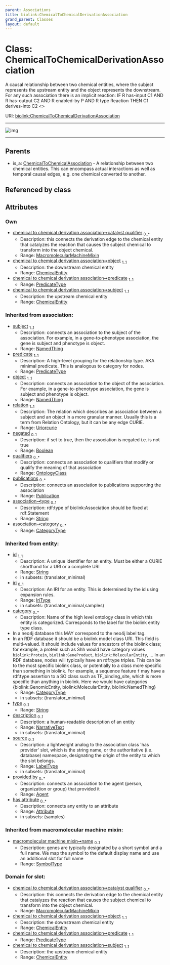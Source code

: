 ```yaml
---
parent: Associations
title: biolink:ChemicalToChemicalDerivationAssociation
grand_parent: Classes
layout: default
---
```


# Class: ChemicalToChemicalDerivationAssociation


A causal relationship between two chemical entities, where the subject represents the upstream entity and the object represents the downstream. For any such association there is an implicit reaction:
  IF
  R has-input C1 AND
  R has-output C2 AND
  R enabled-by P AND
  R type Reaction
  THEN
  C1 derives-into C2 <<catalyst qualifier P>>

URI: [biolink:ChemicalToChemicalDerivationAssociation](https://w3id.org/biolink/vocab/ChemicalToChemicalDerivationAssociation)


---

![img](https://yuml.me/diagram/nofunky;dir:TB/class/[Publication],[OntologyClass],[MacromolecularMachineMixin],[ChemicalEntity]%3Cobject%201..1-%20[ChemicalToChemicalDerivationAssociation%7Cpredicate:predicate_type;relation(i):uriorcurie;negated(i):boolean%20%3F;type(i):string%20%3F;category(i):category_type%20%2A;id(i):string;iri(i):iri_type%20%3F;name(i):label_type%20%3F;description(i):narrative_text%20%3F;source(i):label_type%20%3F],[ChemicalEntity]%3Csubject%201..1-%20[ChemicalToChemicalDerivationAssociation],[MacromolecularMachineMixin]%3Ccatalyst%20qualifier%200..%2A-++[ChemicalToChemicalDerivationAssociation],[ChemicalToChemicalAssociation]%5E-[ChemicalToChemicalDerivationAssociation],[ChemicalToChemicalAssociation],[ChemicalEntity],[Attribute],[Agent])

---


## Parents

 *  is_a: [ChemicalToChemicalAssociation](ChemicalToChemicalAssociation.md) - A relationship between two chemical entities. This can encompass actual interactions as well as temporal causal edges, e.g. one chemical converted to another.

## Referenced by class


## Attributes


### Own

 * [chemical to chemical derivation association➞catalyst qualifier](chemical_to_chemical_derivation_association_catalyst_qualifier.md)  <sub>0..\*</sub>
     * Description: this connects the derivation edge to the chemical entity that catalyzes the reaction that causes the subject chemical to transform into the object chemical.
     * Range: [MacromolecularMachineMixin](MacromolecularMachineMixin.md)
 * [chemical to chemical derivation association➞object](chemical_to_chemical_derivation_association_object.md)  <sub>1..1</sub>
     * Description: the downstream chemical entity
     * Range: [ChemicalEntity](ChemicalEntity.md)
 * [chemical to chemical derivation association➞predicate](chemical_to_chemical_derivation_association_predicate.md)  <sub>1..1</sub>
     * Range: [PredicateType](types/PredicateType.md)
 * [chemical to chemical derivation association➞subject](chemical_to_chemical_derivation_association_subject.md)  <sub>1..1</sub>
     * Description: the upstream chemical entity
     * Range: [ChemicalEntity](ChemicalEntity.md)

### Inherited from association:

 * [subject](subject.md)  <sub>1..1</sub>
     * Description: connects an association to the subject of the association. For example, in a gene-to-phenotype association, the gene is subject and phenotype is object.
     * Range: [NamedThing](NamedThing.md)
 * [predicate](predicate.md)  <sub>1..1</sub>
     * Description: A high-level grouping for the relationship type. AKA minimal predicate. This is analogous to category for nodes.
     * Range: [PredicateType](types/PredicateType.md)
 * [object](object.md)  <sub>1..1</sub>
     * Description: connects an association to the object of the association. For example, in a gene-to-phenotype association, the gene is subject and phenotype is object.
     * Range: [NamedThing](NamedThing.md)
 * [relation](relation.md)  <sub>1..1</sub>
     * Description: The relation which describes an association between a subject and an object in a more granular manner. Usually this is a term from Relation Ontology, but it can be any edge CURIE.
     * Range: [Uriorcurie](types/Uriorcurie.md)
 * [negated](negated.md)  <sub>0..1</sub>
     * Description: if set to true, then the association is negated i.e. is not true
     * Range: [Boolean](types/Boolean.md)
 * [qualifiers](qualifiers.md)  <sub>0..\*</sub>
     * Description: connects an association to qualifiers that modify or qualify the meaning of that association
     * Range: [OntologyClass](OntologyClass.md)
 * [publications](publications.md)  <sub>0..\*</sub>
     * Description: connects an association to publications supporting the association
     * Range: [Publication](Publication.md)
 * [association➞type](association_type.md)  <sub>0..1</sub>
     * Description: rdf:type of biolink:Association should be fixed at rdf:Statement
     * Range: [String](types/String.md)
 * [association➞category](association_category.md)  <sub>0..\*</sub>
     * Range: [CategoryType](types/CategoryType.md)

### Inherited from entity:

 * [id](id.md)  <sub>1..1</sub>
     * Description: A unique identifier for an entity. Must be either a CURIE shorthand for a URI or a complete URI
     * Range: [String](types/String.md)
     * in subsets: (translator_minimal)
 * [iri](iri.md)  <sub>0..1</sub>
     * Description: An IRI for an entity. This is determined by the id using expansion rules.
     * Range: [IriType](types/IriType.md)
     * in subsets: (translator_minimal,samples)
 * [category](category.md)  <sub>0..\*</sub>
     * Description: Name of the high level ontology class in which this entity is categorized. Corresponds to the label for the biolink entity type class.
 * In a neo4j database this MAY correspond to the neo4j label tag.
 * In an RDF database it should be a biolink model class URI.
This field is multi-valued. It should include values for ancestors of the biolink class; for example, a protein such as Shh would have category values `biolink:Protein`, `biolink:GeneProduct`, `biolink:MolecularEntity`, ...
In an RDF database, nodes will typically have an rdf:type triples. This can be to the most specific biolink class, or potentially to a class more specific than something in biolink. For example, a sequence feature `f` may have a rdf:type assertion to a SO class such as TF_binding_site, which is more specific than anything in biolink. Here we would have categories {biolink:GenomicEntity, biolink:MolecularEntity, biolink:NamedThing}
     * Range: [CategoryType](types/CategoryType.md)
     * in subsets: (translator_minimal)
 * [type](type.md)  <sub>0..1</sub>
     * Range: [String](types/String.md)
 * [description](description.md)  <sub>0..1</sub>
     * Description: a human-readable description of an entity
     * Range: [NarrativeText](types/NarrativeText.md)
     * in subsets: (translator_minimal)
 * [source](source.md)  <sub>0..1</sub>
     * Description: a lightweight analog to the association class 'has provider' slot, which is the string name, or the authoritative (i.e. database) namespace, designating the origin of the entity to which the slot belongs.
     * Range: [LabelType](types/LabelType.md)
     * in subsets: (translator_minimal)
 * [provided by](provided_by.md)  <sub>0..\*</sub>
     * Description: connects an association to the agent (person, organization or group) that provided it
     * Range: [Agent](Agent.md)
 * [has attribute](has_attribute.md)  <sub>0..\*</sub>
     * Description: connects any entity to an attribute
     * Range: [Attribute](Attribute.md)
     * in subsets: (samples)

### Inherited from macromolecular machine mixin:

 * [macromolecular machine mixin➞name](macromolecular_machine_mixin_name.md)  <sub>0..1</sub>
     * Description: genes are typically designated by a short symbol and a full name. We map the symbol to the default display name and use an additional slot for full name
     * Range: [SymbolType](types/SymbolType.md)

### Domain for slot:

 * [chemical to chemical derivation association➞catalyst qualifier](chemical_to_chemical_derivation_association_catalyst_qualifier.md)  <sub>0..\*</sub>
     * Description: this connects the derivation edge to the chemical entity that catalyzes the reaction that causes the subject chemical to transform into the object chemical.
     * Range: [MacromolecularMachineMixin](MacromolecularMachineMixin.md)
 * [chemical to chemical derivation association➞object](chemical_to_chemical_derivation_association_object.md)  <sub>1..1</sub>
     * Description: the downstream chemical entity
     * Range: [ChemicalEntity](ChemicalEntity.md)
 * [chemical to chemical derivation association➞predicate](chemical_to_chemical_derivation_association_predicate.md)  <sub>1..1</sub>
     * Range: [PredicateType](types/PredicateType.md)
 * [chemical to chemical derivation association➞subject](chemical_to_chemical_derivation_association_subject.md)  <sub>1..1</sub>
     * Description: the upstream chemical entity
     * Range: [ChemicalEntity](ChemicalEntity.md)
